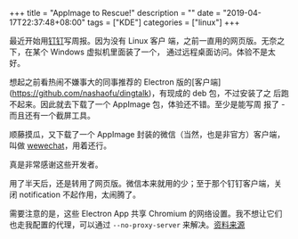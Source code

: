+++
title = "AppImage to Rescue!"
description = ""
date = "2019-04-17T22:37:48+08:00"
tags = ["KDE"]
categories = ["linux"]
+++

最近开始用[钉钉](https://www.dingtalk.com)写周报。因为没有 Linux 客户
端，之前一直用的网页版。无奈之下，在某个 Windows 虚拟机里面装了一个，
通过远程桌面访问。体验不是太好。

想起之前看热闹不嫌事大的同事推荐的 Electron 版的[客户端]
(https://github.com/nashaofu/dingtalk)，有现成的 deb 包，不过安装了之
后跑不起来。因此就去下载了一个 AppImage 包，体验还不错。至少是能写周
报了 - 而且还有一个截屏工具。

顺藤摸瓜，又下载了一个 AppImage 封装的微信（当然，也是非官方）客户端，
叫做 [wewechat](https://github.com/trazyn/weweChat)，用着还行。

真是非常感谢这些开发者。

用了半天后，还是转用了网页版。微信本来就用的少；至于那个钉钉客户端，关
闭 notification 不起作用，太闹腾了。

需要注意的是，这些 Electron App 共享 Chromium 的网络设置。我不想让它们
也走我配置的代理，可以通过 `--no-proxy-server` 来解决。[资料来源](https://github.com/electron/electron/blob/master/docs/api/chrome-command-line-switches.md)
